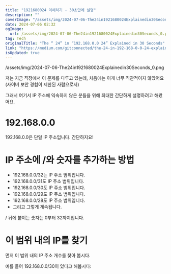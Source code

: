 ```yaml
---
title: "1921680024 이해하기 - 30초만에 설명"
description: ""
coverImage: "/assets/img/2024-07-06-The24in1921680024Explainedin30Seconds_0.png"
date: 2024-07-06 02:32
ogImage:
  url: /assets/img/2024-07-06-The24in1921680024Explainedin30Seconds_0.png
tag: Tech
originalTitle: "The “ 24” in “192.168.0.0 24” Explained in 30 Seconds"
link: "https://medium.com/gitconnected/the-24-in-192-168-0-0-24-explained-in-30-seconds-b0ed6cb635c7"
isUpdated: true
---
```


/assets/img/2024-07-06-The24in1921680024Explainedin30Seconds_0.png

저는 지금 직장에서 이 문제를 다루고 있는데, 처음에는 이게 너무 직관적이지 않았어요 (사이버 보안 경험이 제한된 사람으로서)

그래서 여기서 IP 주소에 익숙하지 않은 분들을 위해 최대한 간단하게 설명하려고 해봤어요.

# 192.168.0.0

<!-- seedividend - 사각형 -->

<ins class="adsbygoogle"
     style="display:block"
     data-ad-client="ca-pub-4877378276818686"
     data-ad-slot="1898504329"
     data-ad-format="auto"
     data-full-width-responsive="true"></ins>

<script>
     (adsbygoogle = window.adsbygoogle || []).push({});
</script>

192.168.0.0은 단일 IP 주소입니다. 간단하지요!

# IP 주소에 /와 숫자를 추가하는 방법

- 192.168.0.0/32는 IP 주소 범위입니다.
- 192.168.0.0/31도 IP 주소 범위입니다.
- 192.168.0.0/30도 IP 주소 범위입니다.
- 192.168.0.0/29도 IP 주소 범위입니다.
- 192.168.0.0/28도 IP 주소 범위입니다.
- 그리고 그렇게 계속됩니다.

/ 뒤에 붙이는 숫자는 0부터 32까지입니다.

<!-- seedividend - 사각형 -->

<ins class="adsbygoogle"
     style="display:block"
     data-ad-client="ca-pub-4877378276818686"
     data-ad-slot="1898504329"
     data-ad-format="auto"
     data-full-width-responsive="true"></ins>

<script>
     (adsbygoogle = window.adsbygoogle || []).push({});
</script>

# 이 범위 내의 IP를 찾기

먼저 이 범위 내의 IP 주소 개수를 찾아 봅시다.

예를 들어 192.168.0.0/30이 있다고 해봅시다:
